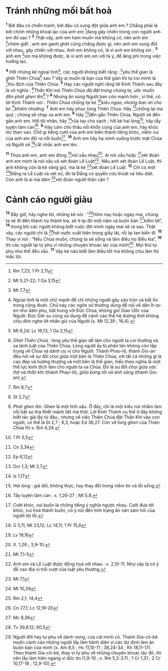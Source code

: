 # Tránh những mối bất hoà
<sup><b>1</b></sup> Bởi đâu có chiến tranh, bởi đâu có xung đột giữa anh em ? Chẳng phải là bởi chính những khoái lạc của anh em [^1@-3e5745ab-5e97-4ac6-9bdb-c2ec0a73a7d0]đang gây chiến trong con người anh em đó sao ? <sup><b>2</b></sup> Thật vậy, anh em ham muốn mà không có, nên anh em [^2@-3e5745ab-5e97-4ac6-9bdb-c2ec0a73a7d0]chém giết ; anh em ganh ghét cũng chẳng được gì, nên anh em xung đột với nhau, gây chiến với nhau. Anh em không có, là vì anh em không xin ; <sup><b>3</b></sup> anh em [^3@-3e5745ab-5e97-4ac6-9bdb-c2ec0a73a7d0]xin mà không được, là vì anh em xin với tà ý, để lãng phí trong việc hưởng lạc.

<sup><b>4</b></sup> Hỡi những kẻ ngoại tình[^1-3e5745ab-5e97-4ac6-9bdb-c2ec0a73a7d0], các người không biết rằng : [^4@-3e5745ab-5e97-4ac6-9bdb-c2ec0a73a7d0]yêu thế gian là ghét Thiên Chúa[^2-3e5745ab-5e97-4ac6-9bdb-c2ec0a73a7d0] sao ? Vậy ai muốn là bạn của thế gian thì tự coi mình là [^5@-3e5745ab-5e97-4ac6-9bdb-c2ec0a73a7d0]thù địch của Thiên Chúa. <sup><b>5</b></sup> Hay các người nghĩ rằng lời Kinh Thánh sau đây là vô nghĩa : *[^6@-3e5745ab-5e97-4ac6-9bdb-c2ec0a73a7d0]Thần Khí mà Thiên Chúa đã đặt trong chúng ta, ước muốn đến phát ghen lên*[^3-3e5745ab-5e97-4ac6-9bdb-c2ec0a73a7d0] ? <sup><b>6</b></sup> Nhưng ân sủng Người ban còn mạnh hơn ; vì thế, có lời Kinh Thánh nói : *Thiên Chúa chống lại kẻ [^7@-3e5745ab-5e97-4ac6-9bdb-c2ec0a73a7d0]kiêu ngạo, nhưng ban ơn cho kẻ [^8@-3e5745ab-5e97-4ac6-9bdb-c2ec0a73a7d0]khiêm nhường.* <sup><b>7</b></sup> Anh em hãy phục tùng Thiên Chúa. Hãy [^9@-3e5745ab-5e97-4ac6-9bdb-c2ec0a73a7d0]chống lại ma quỷ ; chúng sẽ chạy xa anh em. <sup><b>8</b></sup> Hãy [^10@-3e5745ab-5e97-4ac6-9bdb-c2ec0a73a7d0]đến gần Thiên Chúa, Người sẽ đến gần anh em. Hỡi tội nhân, hãy [^11@-3e5745ab-5e97-4ac6-9bdb-c2ec0a73a7d0]rửa tay cho sạch ; hỡi kẻ hai lòng[^4-3e5745ab-5e97-4ac6-9bdb-c2ec0a73a7d0], hãy tẩy luyện tâm can[^5-3e5745ab-5e97-4ac6-9bdb-c2ec0a73a7d0]. <sup><b>9</b></sup> Hãy cảm cho thấu nỗi khốn cùng của anh em, hãy khóc lóc than van. Chớ gì tiếng cười của anh em biến thành tiếng khóc, niềm vui của anh em đổi ra nỗi buồn[^6-3e5745ab-5e97-4ac6-9bdb-c2ec0a73a7d0]. <sup><b>10</b></sup> Anh em hãy hạ mình xuống trước mặt Chúa và Người sẽ [^12@-3e5745ab-5e97-4ac6-9bdb-c2ec0a73a7d0]cất nhắc anh em lên.

<sup><b>11</b></sup> Thưa anh em, anh em đừng [^13@-3e5745ab-5e97-4ac6-9bdb-c2ec0a73a7d0]nói xấu nhau[^7-3e5745ab-5e97-4ac6-9bdb-c2ec0a73a7d0]. Ai nói xấu hoặc [^14@-3e5745ab-5e97-4ac6-9bdb-c2ec0a73a7d0]xét đoán anh em mình là nói xấu và xét đoán Lề Luật[^8-3e5745ab-5e97-4ac6-9bdb-c2ec0a73a7d0]. Nếu anh xét đoán Lề Luật, thì anh không còn là kẻ vâng giữ, mà là kẻ [^15@-3e5745ab-5e97-4ac6-9bdb-c2ec0a73a7d0]xét đoán Lề Luật. <sup><b>12</b></sup> Chỉ có một [^16@-3e5745ab-5e97-4ac6-9bdb-c2ec0a73a7d0]Đấng ra Lề Luật và xét xử, đó là Đấng có quyền cứu thoát và tiêu diệt. Còn anh là ai mà dám [^17@-3e5745ab-5e97-4ac6-9bdb-c2ec0a73a7d0]xét đoán người thân cận ?

# Cảnh cáo người giàu
<sup><b>13</b></sup> Bây giờ, hãy nghe tôi, những kẻ nói : “[^18@-3e5745ab-5e97-4ac6-9bdb-c2ec0a73a7d0]Hôm nay hoặc ngày mai, chúng ta sẽ đi đến thành nọ thành kia, sẽ ở lại đó một năm và buôn bán [^19@-3e5745ab-5e97-4ac6-9bdb-c2ec0a73a7d0]kiếm lời”, <sup><b>14</b></sup> trong khi các người không biết cuộc đời mình ngày mai sẽ ra sao. Thật vậy, các người chỉ là [^20@-3e5745ab-5e97-4ac6-9bdb-c2ec0a73a7d0]hơi nước xuất hiện trong giây lát, rồi lại tan biến đi. <sup><b>15</b></sup> Thay vì nói : “Nếu Chúa muốn, chúng ta sẽ sống và làm điều nọ điều kia”, <sup><b>16</b></sup> thì các người lại tự phụ vì những chuyện khoác lác của mình[^9-3e5745ab-5e97-4ac6-9bdb-c2ec0a73a7d0]. Mọi thứ tự phụ như thế đều xấu. <sup><b>17</b></sup> Vậy kẻ nào biết làm điều tốt mà không chịu làm thì mắc tội.

[^1-3e5745ab-5e97-4ac6-9bdb-c2ec0a73a7d0]: *Ngoại tình* là một chữ mạnh để chỉ những người gây xáo trộn và bất ổn trong cộng đoàn. Chữ này các ngôn sứ thường dùng để nói về dân Ít-ra-en như dâm phụ, bất trung với Đức Chúa, không giữ Giao Ước của Người. Đức Giê-su cũng sử dụng để cảnh cáo thế hệ đương thời không chịu đón nghe lời nhắn gửi của Người (x. Mt 12,39 ; 16,4).
[^2-3e5745ab-5e97-4ac6-9bdb-c2ec0a73a7d0]: *Ghét Thiên Chúa* : lòng yêu thế gian dễ làm cho người ta coi thường và xa lánh luật của Thiên Chúa. Lòng người ấy bị phân tán không còn tập trung về Chúa và dành ưu vị cho Người. Thánh Phao-lô, thánh Gio-an đều nói về sự đối chọi giữa một bên là Thiên Chúa, với tất cả những gì là cao đẹp và hướng thượng và một bên là thế gian, hiểu theo nghĩa là một thế lực kình địch làm cho người ta xa Chúa. Đó là sự đối chọi *giữa xác thịt và thần khí* (thánh Phao-lô), *giữa bóng tối và ánh sáng* (thánh Gio-an).
[^3-3e5745ab-5e97-4ac6-9bdb-c2ec0a73a7d0]: *Phát ghen lên*. Ghen là một tính xấu. Ở đây, chỉ là một kiểu nói nhằm làm nổi bật sự tha thiết mãnh liệt mà thôi. *Lời Kinh Thánh* cụ thể ở đây không biết tác giả lấy từ đâu ; nhưng về việc Thiên Chúa đặt Thần Khí vào con người, có thể là St 2,7 ; 6,3, hoặc Ed 36,27. Còn về lòng *ghen* của Thiên Chúa thì x. Đnl 4,24.
[^4-3e5745ab-5e97-4ac6-9bdb-c2ec0a73a7d0]: *Hai lòng* : giả dối, không thực, hay thay đổi trong niềm tin và lối sống.
[^5-3e5745ab-5e97-4ac6-9bdb-c2ec0a73a7d0]: Tẩy luyện tâm can : x. 1,26-27 ; Mt 5,8.
[^6-3e5745ab-5e97-4ac6-9bdb-c2ec0a73a7d0]: Cười khóc, vui buồn là những tiếng ý nghĩa ngược nhau. Cười đưa tới khóc, vui hoá thành buồn, có ý nói đến tình trạng ăn năn sám hối của người tội lỗi.
[^7-3e5745ab-5e97-4ac6-9bdb-c2ec0a73a7d0]: X. 1,26 ; 3,9-10.
[^8-3e5745ab-5e97-4ac6-9bdb-c2ec0a73a7d0]: Anh em và Lề Luật được đồng hoá với nhau : x. 2,10-11. Như vậy là có ý đề cao địa vị trổi vượt của luật yêu thương.
[^9-3e5745ab-5e97-4ac6-9bdb-c2ec0a73a7d0]: Người đời hay tự phụ về danh vọng, của cải mình có. Thánh Gia-cô-bê muốn cảnh cáo những người lấy làm hãnh diện vì các dự định làm ăn buôn bán của mình (x. Am 8,5 ; Hc 11,10-11 ; 38,24-34 ; Kh 18,11-17). Theo thánh Gia-cô-bê, thay vì tự phụ về những chuyện khoác lác đó, thì nên lấy làm hiên ngang vì đức tin (1,9-10 ; x. Rm 5,2-3.11 ; 1 Cr 1,31 ; 2 Cr 10,17-18 ; 12,9-10).
[^1@-3e5745ab-5e97-4ac6-9bdb-c2ec0a73a7d0]: Rm 7,23; 1 Pr 2,11
[^2@-3e5745ab-5e97-4ac6-9bdb-c2ec0a73a7d0]: Mt 5,21-22; 1 Ga 3,15
[^3@-3e5745ab-5e97-4ac6-9bdb-c2ec0a73a7d0]: Mt 7,7
[^4@-3e5745ab-5e97-4ac6-9bdb-c2ec0a73a7d0]: Mt 6,24; Lc 16,13; 1 Ga 2,15
[^5@-3e5745ab-5e97-4ac6-9bdb-c2ec0a73a7d0]: Rm 8,7
[^6@-3e5745ab-5e97-4ac6-9bdb-c2ec0a73a7d0]: St 2,7
[^7@-3e5745ab-5e97-4ac6-9bdb-c2ec0a73a7d0]: 1 Pr 5,5
[^8@-3e5745ab-5e97-4ac6-9bdb-c2ec0a73a7d0]: Cn 3,34
[^9@-3e5745ab-5e97-4ac6-9bdb-c2ec0a73a7d0]: Ep 6,12
[^10@-3e5745ab-5e97-4ac6-9bdb-c2ec0a73a7d0]: Dcr 1,3; Ml 3,7
[^11@-3e5745ab-5e97-4ac6-9bdb-c2ec0a73a7d0]: Is 1,17
[^12@-3e5745ab-5e97-4ac6-9bdb-c2ec0a73a7d0]: G 5,11; Mt 23,12; Lc 14,11; 1 Pr 15,6
[^13@-3e5745ab-5e97-4ac6-9bdb-c2ec0a73a7d0]: Lv 19,16
[^14@-3e5745ab-5e97-4ac6-9bdb-c2ec0a73a7d0]: Mt 7,1-5
[^15@-3e5745ab-5e97-4ac6-9bdb-c2ec0a73a7d0]: Mt 7,1
[^16@-3e5745ab-5e97-4ac6-9bdb-c2ec0a73a7d0]: Mt 10,28
[^17@-3e5745ab-5e97-4ac6-9bdb-c2ec0a73a7d0]: Rm 2,1; 14,4
[^18@-3e5745ab-5e97-4ac6-9bdb-c2ec0a73a7d0]: Cn 27,1; Lc 12,18-20
[^19@-3e5745ab-5e97-4ac6-9bdb-c2ec0a73a7d0]: Mc 8,36
[^20@-3e5745ab-5e97-4ac6-9bdb-c2ec0a73a7d0]: Tv 39,6.12; 90,5